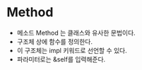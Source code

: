 # Method
- 메소드 Method 는 클래스와 유사한 문법이다.
- 구조체 상에 함수를 정의한다.
- 이 구조체는 impl 키워드로 선언할 수 있다.
- 파라미터로는 &self를 입력해준다.
